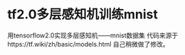 # tf2.0多层感知机训练mnist
用tensorflow2.0实现多层感知机——mnist数据集
代码来源于https://tf.wiki/zh/basic/models.html 自己稍微做了修改。

